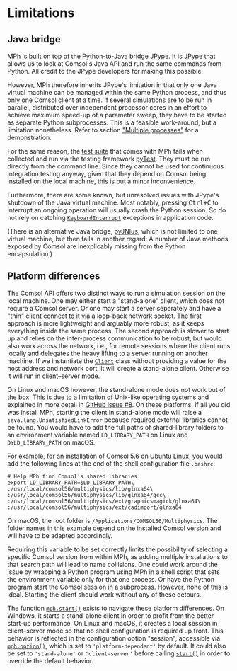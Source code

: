 ﻿# Limitations

## Java bridge

MPh is built on top of the Python-to-Java bridge [JPype][jpype].
It is JPype that allows us to look at Comsol's Java API and run the
same commands from Python. All credit to the JPype developers for
making this possible.

However, MPh therefore inherits JPype's limitation in that only one
Java virtual machine can be managed within the same Python process,
and thus only one Comsol client at a time. If several simulations are
to be run in parallel, distributed over independent processor cores in
an effort to achieve maximum speed-up of a parameter sweep, they have
to be started as separate Python subprocesses. This is a feasible
work-around, but a limitation nonetheless. Refer to section  ["Multiple
processes"](demonstrations.md#multiple-processes) for a demonstration.

For the same reason, the [test suite][tests] that comes with MPh fails
when collected and run via the testing framework [pyTest][pytest].
They must be run directly from the command line. Since they cannot be
used for continuous integration testing anyway, given that they depend
on Comsol being installed on the local machine, this is but a minor
inconvenience.

Furthermore, there are some known, but unresolved issues with JPype's
shutdown of the Java virtual machine. Most notably, pressing
<kbd>Ctrl+C</kbd> to interrupt an ongoing operation will usually crash
the Python session. So do not rely on catching [`KeyboardInterrupt`][kbint]
exceptions in application code.

(There is an alternative Java bridge, [pyJNIus][jnius], which is
not limited to one virtual machine, but then fails in another regard:
A number of Java methods exposed by Comsol are inexplicably missing
from the Python encapsulation.)


## Platform differences

The Comsol API offers two distinct ways to run a simulation session
on the local machine. One may either start a "stand-alone" client,
which does not require a Comsol server. Or one may start a server
separately and have a "thin" client connect to it via a loop-back
network socket. The first approach is more lightweight and arguably
more robust, as it keeps everything inside the same process. The
second approach is slower to start up and relies on the inter-process
communication to be robust, but would also work across the network,
i.e., for remote sessions where the client runs locally and delegates
the heavy lifting to a server running on another machine. If we
instantiate the [`Client`](api/mph.Client) class without providing a
value for the host address and network port, it will create a
stand-alone client. Otherwise it will run in client–server mode.

On Linux and macOS however, the stand-alone mode does not work out of
the box. This is due to a limitation of Unix-like operating systems
and explained in more detail in [GitHub issue #8][issue8]. On these
platforms, if all you did was install MPh, starting the client in
stand-alone mode will raise a `java.lang.UnsatisfiedLinkError`
because required external libraries cannot be found. You would have
to add the full paths of shared-library folders to an environment
variable named `LD_LIBRARY_PATH` on Linux and `DYLD_LIBRARY_PATH` on
macOS.

For example, for an installation of Comsol 5.6 on Ubuntu Linux, you
would add the following lines at the end of the shell configuration
file `.bashrc`:
```shell
# Help MPh find Comsol's shared libraries.
export LD_LIBRARY_PATH=$LD_LIBRARY_PATH\
:/usr/local/comsol56/multiphysics/lib/glnxa64\
:/usr/local/comsol56/multiphysics/lib/glnxa64/gcc\
:/usr/local/comsol56/multiphysics/ext/graphicsmagick/glnxa64\
:/usr/local/comsol56/multiphysics/ext/cadimport/glnxa64
```

On macOS, the root folder is `/Applications/COMSOL56/Multiphysics`.
The folder names in this example depend on the installed Comsol version
and will have to be adapted accordingly.

Requiring this variable to be set correctly limits the possibility of
selecting a specific Comsol version from within MPh, as adding multiple
installations to that search path will lead to name collisions. One
could work around the issue by wrapping a Python program using MPh in
a shell script that sets the environment variable only for that one
process. Or have the Python program start the Comsol session in a
subprocess. However, none of this is ideal. Starting the client should
work without any of these detours.

The function [`mph.start()`](api/mph.start) exists to navigate these
platform differences. On Windows, it starts a stand-alone client in
order to profit from the better start-up performance. On Linux and
macOS, it creates a local session in client–server mode so that no
shell configuration is required up front. This behavior is reflected
in the configuration option "session", accessible via
[`mph.option()`](api/mph.config), which is set to `'platform-dependent'`
by default. It could also be set to `'stand-alone'` or `'client-server'`
before calling [`start()`](api/mph.start) in order to override the
default behavior.


[tests]:  https://github.com/John-Hennig/mph/tree/master/tests
[jpype]:  https://github.com/jpype-project/jpype
[pytest]: https://docs.pytest.org
[kbint]:  https://docs.python.org/3/library/exceptions.html#KeyboardInterrupt
[jnius]:  https://pyjnius.readthedocs.io
[issue8]: https://github.com/John-Hennig/MPh/issues/8
